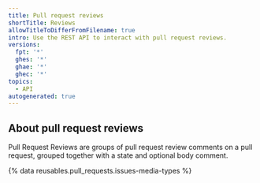 ```yaml
---
title: Pull request reviews
shortTitle: Reviews
allowTitleToDifferFromFilename: true
intro: Use the REST API to interact with pull request reviews.
versions:
  fpt: '*'
  ghes: '*'
  ghae: '*'
  ghec: '*'
topics:
  - API
autogenerated: true
---
```


## About pull request reviews

Pull Request Reviews are groups of pull request review comments on a pull request, grouped together with a state and optional body comment.

{% data reusables.pull_requests.issues-media-types %}


<!-- Content after this section is automatically generated -->
